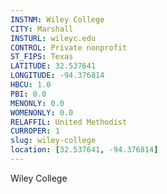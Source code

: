 ```yaml
---
INSTNM: Wiley College
CITY: Marshall
INSTURL: wileyc.edu
CONTROL: Private nonprofit
ST_FIPS: Texas
LATITUDE: 32.537641
LONGITUDE: -94.376814
HBCU: 1.0
PBI: 0.0
MENONLY: 0.0
WOMENONLY: 0.0
RELAFFIL: United Methodist
CURROPER: 1
slug: wiley-college
location: [32.537641, -94.376814]
---
```

Wiley College